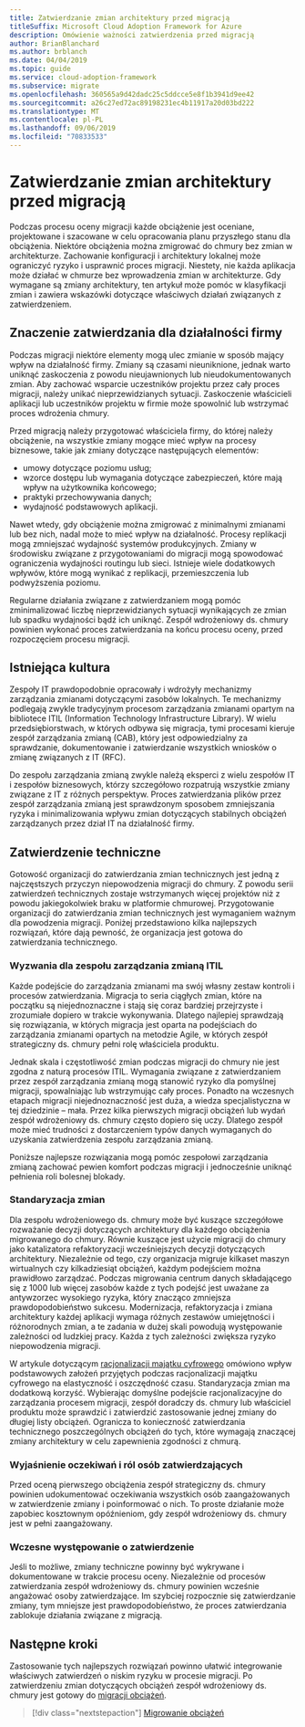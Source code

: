 ```yaml
---
title: Zatwierdzanie zmian architektury przed migracją
titleSuffix: Microsoft Cloud Adoption Framework for Azure
description: Omówienie ważności zatwierdzenia przed migracją
author: BrianBlanchard
ms.author: brblanch
ms.date: 04/04/2019
ms.topic: guide
ms.service: cloud-adoption-framework
ms.subservice: migrate
ms.openlocfilehash: 360565a9d42dadc25c5ddcce5e8f1b3941d9ee42
ms.sourcegitcommit: a26c27ed72ac89198231ec4b11917a20d03bd222
ms.translationtype: MT
ms.contentlocale: pl-PL
ms.lasthandoff: 09/06/2019
ms.locfileid: "70833533"
---
```

# <a name="approve-architecture-changes-before-migration"></a>Zatwierdzanie zmian architektury przed migracją

Podczas procesu oceny migracji każde obciążenie jest oceniane, projektowane i szacowane w celu opracowania planu przyszłego stanu dla obciążenia. Niektóre obciążenia można zmigrować do chmury bez zmian w architekturze. Zachowanie konfiguracji i architektury lokalnej może ograniczyć ryzyko i usprawnić proces migracji. Niestety, nie każda aplikacja może działać w chmurze bez wprowadzenia zmian w architekturze. Gdy wymagane są zmiany architektury, ten artykuł może pomóc w klasyfikacji zmian i zawiera wskazówki dotyczące właściwych działań związanych z zatwierdzeniem.

## <a name="business-impact-and-approval"></a>Znaczenie zatwierdzania dla działalności firmy

Podczas migracji niektóre elementy mogą ulec zmianie w sposób mający wpływ na działalność firmy. Zmiany są czasami nieuniknione, jednak warto uniknąć zaskoczenia z powodu nieujawnionych lub nieudokumentowanych zmian. Aby zachować wsparcie uczestników projektu przez cały proces migracji, należy unikać nieprzewidzianych sytuacji. Zaskoczenie właścicieli aplikacji lub uczestników projektu w firmie może spowolnić lub wstrzymać proces wdrożenia chmury.

Przed migracją należy przygotować właściciela firmy, do której należy obciążenie, na wszystkie zmiany mogące mieć wpływ na procesy biznesowe, takie jak zmiany dotyczące następujących elementów:

- umowy dotyczące poziomu usług;
- wzorce dostępu lub wymagania dotyczące zabezpieczeń, które mają wpływ na użytkownika końcowego;
- praktyki przechowywania danych;
- wydajność podstawowych aplikacji.

Nawet wtedy, gdy obciążenie można zmigrować z minimalnymi zmianami lub bez nich, nadal może to mieć wpływ na działalność. Procesy replikacji mogą zmniejszać wydajność systemów produkcyjnych. Zmiany w środowisku związane z przygotowaniami do migracji mogą spowodować ograniczenia wydajności routingu lub sieci. Istnieje wiele dodatkowych wpływów, które mogą wynikać z replikacji, przemieszczenia lub podwyższenia poziomu.

Regularne działania związane z zatwierdzaniem mogą pomóc zminimalizować liczbę nieprzewidzianych sytuacji wynikających ze zmian lub spadku wydajności bądź ich uniknąć. Zespół wdrożeniowy ds. chmury powinien wykonać proces zatwierdzania na końcu procesu oceny, przed rozpoczęciem procesu migracji.

## <a name="existing-culture"></a>Istniejąca kultura

Zespoły IT prawdopodobnie opracowały i wdrożyły mechanizmy zarządzania zmianami dotyczącymi zasobów lokalnych. Te mechanizmy podlegają zwykle tradycyjnym procesom zarządzania zmianami opartym na bibliotece ITIL (Information Technology Infrastructure Library). W wielu przedsiębiorstwach, w których odbywa się migracja, tymi procesami kieruje zespół zarządzania zmianą (CAB), który jest odpowiedzialny za sprawdzanie, dokumentowanie i zatwierdzanie wszystkich wniosków o zmianę związanych z IT (RFC).

Do zespołu zarządzania zmianą zwykle należą eksperci z wielu zespołów IT i zespołów biznesowych, którzy szczegółowo rozpatrują wszystkie zmiany związane z IT z różnych perspektyw. Proces zatwierdzania plików przez zespół zarządzania zmianą jest sprawdzonym sposobem zmniejszania ryzyka i minimalizowania wpływu zmian dotyczących stabilnych obciążeń zarządzanych przez dział IT na działalność firmy.

## <a name="technical-approval"></a>Zatwierdzenie techniczne

Gotowość organizacji do zatwierdzania zmian technicznych jest jedną z najczęstszych przyczyn niepowodzenia migracji do chmury. Z powodu serii zatwierdzeń technicznych zostaje wstrzymanych więcej projektów niż z powodu jakiegokolwiek braku w platformie chmurowej. Przygotowanie organizacji do zatwierdzania zmian technicznych jest wymaganiem ważnym dla powodzenia migracji. Poniżej przedstawiono kilka najlepszych rozwiązań, które dają pewność, że organizacja jest gotowa do zatwierdzania technicznego.

### <a name="itil-change-advisory-board-challenges"></a>Wyzwania dla zespołu zarządzania zmianą ITIL

Każde podejście do zarządzania zmianami ma swój własny zestaw kontroli i procesów zatwierdzania. Migracja to seria ciągłych zmian, które na początku są niejednoznaczne i stają się coraz bardziej przejrzyste i zrozumiałe dopiero w trakcie wykonywania. Dlatego najlepiej sprawdzają się rozwiązania, w których migracja jest oparta na podejściach do zarządzania zmianami opartych na metodzie Agile, w których zespół strategiczny ds. chmury pełni rolę właściciela produktu.

Jednak skala i częstotliwość zmian podczas migracji do chmury nie jest zgodna z naturą procesów ITIL. Wymagania związane z zatwierdzaniem przez zespół zarządzania zmianą mogą stanowić ryzyko dla pomyślnej migracji, spowalniając lub wstrzymując cały proces. Ponadto na wczesnych etapach migracji niejednoznaczność jest duża, a wiedza specjalistyczna w tej dziedzinie – mała. Przez kilka pierwszych migracji obciążeń lub wydań zespół wdrożeniowy ds. chmury często dopiero się uczy. Dlatego zespół może mieć trudności z dostarczeniem typów danych wymaganych do uzyskania zatwierdzenia zespołu zarządzania zmianą.

Poniższe najlepsze rozwiązania mogą pomóc zespołowi zarządzania zmianą zachować pewien komfort podczas migracji i jednocześnie uniknąć pełnienia roli bolesnej blokady.

### <a name="standardize-change"></a>Standaryzacja zmian

Dla zespołu wdrożeniowego ds. chmury może być kuszące szczegółowe rozważanie decyzji dotyczących architektury dla każdego obciążenia migrowanego do chmury. Równie kuszące jest użycie migracji do chmury jako katalizatora refaktoryzacji wcześniejszych decyzji dotyczących architektury. Niezależnie od tego, czy organizacja migruje kilkaset maszyn wirtualnych czy kilkadziesiąt obciążeń, każdym podejściem można prawidłowo zarządzać. Podczas migrowania centrum danych składającego się z 1000 lub więcej zasobów każde z tych podejść jest uważane za antywzorzec wysokiego ryzyka, który znacząco zmniejsza prawdopodobieństwo sukcesu. Modernizacja, refaktoryzacja i zmiana architektury każdej aplikacji wymaga różnych zestawów umiejętności i różnorodnych zmian, a te zadania w dużej skali powodują występowanie zależności od ludzkiej pracy. Każda z tych zależności zwiększa ryzyko niepowodzenia migracji.

W artykule dotyczącym [racjonalizacji majątku cyfrowego](../../../digital-estate/rationalize.md) omówiono wpływ podstawowych założeń przyjętych podczas racjonalizacji majątku cyfrowego na elastyczność i oszczędność czasu. Standaryzacja zmian ma dodatkową korzyść. Wybierając domyślne podejście racjonalizacyjne do zarządzania procesem migracji, zespół doradczy ds. chmury lub właściciel produktu może sprawdzić i zatwierdzić zastosowanie jednej zmiany do długiej listy obciążeń. Ogranicza to konieczność zatwierdzania technicznego poszczególnych obciążeń do tych, które wymagają znaczącej zmiany architektury w celu zapewnienia zgodności z chmurą.

### <a name="clarify-expectations-and-roles-of-approvers"></a>Wyjaśnienie oczekiwań i ról osób zatwierdzających

Przed oceną pierwszego obciążenia zespół strategiczny ds. chmury powinien udokumentować oczekiwania wszystkich osób zaangażowanych w zatwierdzenie zmiany i poinformować o nich. To proste działanie może zapobiec kosztownym opóźnieniom, gdy zespół wdrożeniowy ds. chmury jest w pełni zaangażowany.

### <a name="seek-approval-early"></a>Wczesne występowanie o zatwierdzenie

Jeśli to możliwe, zmiany techniczne powinny być wykrywane i dokumentowane w trakcie procesu oceny. Niezależnie od procesów zatwierdzania zespół wdrożeniowy ds. chmury powinien wcześnie angażować osoby zatwierdzające. Im szybciej rozpocznie się zatwierdzanie zmiany, tym mniejsze jest prawdopodobieństwo, że proces zatwierdzania zablokuje działania związane z migracją.

## <a name="next-steps"></a>Następne kroki

Zastosowanie tych najlepszych rozwiązań powinno ułatwić integrowanie właściwych zatwierdzeń o niskim ryzyku w procesie migracji. Po zatwierdzeniu zmian dotyczących obciążeń zespół wdrożeniowy ds. chmury jest gotowy do [migracji obciążeń](../migrate/index.md).

> [!div class="nextstepaction"]
> [Migrowanie obciążeń](../migrate/index.md)
